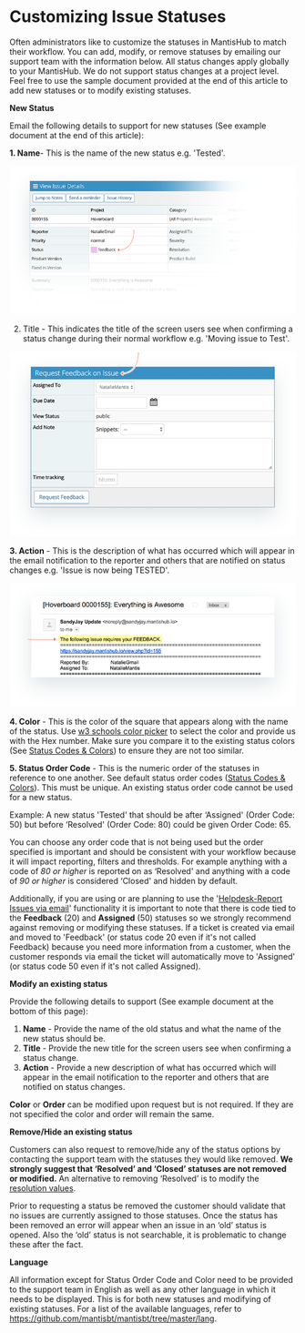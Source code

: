 # Customizing Issue Statuses

Often administrators like to customize the statuses in MantisHub to match their workflow. You can add, modify, or remove statuses by emailing our support team with the information below. All status changes apply globally to your MantisHub. We do not support status changes at a project level. Feel free to use the sample document provided at the end of this article to add new statuses or to modify existing statuses.

**New Status**

Email the following details to support for new statuses (See example document at the end of this article):

**1. Name**- This is the name of the new status e.g. 'Tested'.

![](./images/issue_stat_1.png)

2. Title - This indicates the title of the screen users see when confirming a status change during their normal workflow e.g. 'Moving issue to Test'.

![](./images/issue_stat_2.png)

**3. Action** - This is the description of what has occurred which will appear in the email notification to the reporter and others that are notified on status changes e.g. 'Issue is now being TESTED'.

![](./images/issue_stat_3.png)

**4. Color** - This is the color of the square that appears along with the name of the status.  Use [w3 schools color picker](https://www.w3schools.com/colors/colors_picker.asp) to select the color and provide us with the Hex number. Make sure you compare it to the existing status colors (See [Status Codes & Colors](/customizations/stat_colors)) to ensure they are not too similar.

**5. Status Order Code** - This is the numeric order of the statuses in reference to one another. See default status order codes ([Status Codes & Colors](/customizations/stat_colors)). This must be unique. An existing status order code cannot be used for a new status.

Example: A new status 'Tested' that should be after ‘Assigned' (Order Code: 50) but before ‘Resolved' (Order Code: 80) could be given Order Code: 65. 

You can choose any order code that is not being used but the order specified is important and should be consistent with your workflow because it will impact reporting, filters and thresholds. For example anything with a code of *80 or higher* is reported on as ‘Resolved' and anything with a code of *90 or higher* is considered ‘Closed' and hidden by default.

Additionally, if you are using or are planning to use the '[Helpdesk-Report Issues via email](/mantishub_helpdesk/report_email)' functionality it is important to note that there is code tied to the **Feedback** (20) and **Assigned** (50) statuses so we strongly recommend against removing or modifying these statuses. If a ticket is created via email and moved to 'Feedback' (or status code 20 even if it's not called Feedback) because you need more information from a customer, when the customer responds via email the ticket will automatically move to 'Assigned' (or status code 50 even if it's not called Assigned).

**Modify an existing status**

Provide the following details to support (See example document at the bottom of this page):

1. **Name** - Provide the name of the old status and what the name of the new status should be.
2. **Title** - Provide the new title for the screen users see when confirming a status change.
3. **Action** - Provide a new description of what has occurred which will appear in the email notification to the reporter and others that are notified on status changes.

**Color** or **Order** can be modified upon request but is not required. If they are not specified the color and order will remain the same.

**Remove/Hide an existing status**

Customers can also request to remove/hide any of the status options by contacting the support team with the statuses they would like removed. **We strongly suggest that ‘Resolved’ and ‘Closed’ statuses are not removed or modified.**  An alternative to removing ‘Resolved’ is to modify the [resolution values](/issue_management/combs_status_resol). 

Prior to requesting a status be removed the customer should validate that no issues are currently assigned to those statuses. Once the status has been removed an error will appear when an issue in an ‘old’ status is opened. Also the ‘old’ status is not searchable, it is problematic to change these after the fact. 

**Language**

All information except for Status Order Code and Color need to be provided to the support team in English as well as any other language in which it needs to be displayed. This is for both new statuses and modifying of existing statuses. For a list of the available languages, refer to https://github.com/mantisbt/mantisbt/tree/master/lang.

